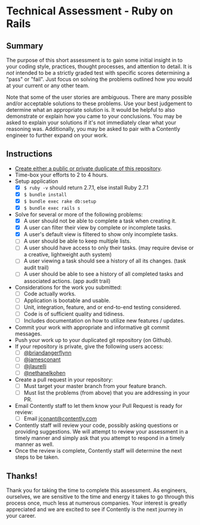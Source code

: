 # Technical Assessment - Ruby on Rails

## Summary

The purpose of this short assessment is to gain some initial insight in to your
coding style, practices, thought processes, and attention to detail. It is
_not_ intended to be a strictly graded test with specific scores determining
a "pass" or "fail". Just focus on solving the problems outlined how you would
at your current or any other team.

Note that some of the user stories are ambiguous. There are many possible and/or
acceptable solutions to these problems. Use your best judgement to determine
what an appropriate solution is. It would be helpful to also demonstrate or
explain how you came to your conclusions. You may be asked to explain your
solutions if it's not immediately clear what your reasoning was. Additionally,
you may be asked to pair with a Contently engineer to further expand on your
work.

## Instructions

- [Create either a public or private duplicate of this repository](https://help.github.com/en/github/creating-cloning-and-archiving-repositories/duplicating-a-repository).
- Time-box your efforts to 2 to 4 hours.
- Setup application
  - [x] `$ ruby -v` should return 2.7.1, else install Ruby 2.7.1
  - [x] `$ bundle install`
  - [x] `$ bundle exec rake db:setup`
  - [x] `$ bundle exec rails s`
- Solve for several or more of the following problems:
  - [x] A user should not be able to complete a task when creating it.
  - [x] A user can filter their view by complete or incomplete tasks.
  - [x] A user's default view is filtered to show only incomplete tasks.
  - [ ] A user should be able to keep multiple lists.
  - [ ] A user should have access to only their tasks. (may require devise or
        a creative, lightweight auth system)
  - [ ] A user viewing a task should see a history of all its changes.
        (task audit trail)
  - [ ] A user should be able to see a history of all completed tasks and
        associated actions. (app audit trail)
- Considerations for the work you submitted:
  - [ ] Code actually works.
  - [ ] Application is bootable and usable.
  - [ ] Unit, integration, feature, and or end-to-end testing considered.
  - [ ] Code is of sufficient quality and tidiness.
  - [ ] Includes documentation on how to utilize new features / updates.
- Commit your work with appropriate and informative git commit messages.
- Push your work up to your duplicated git repository (on Github).
- If your repository is private, give the following users access:
  - [ ] [@briandangerflynn](https://github.com/briandangerflynn)
  - [ ] [@jamesconant](https://github.com/jamesconant/)
  - [ ] [@jlaurelli](https://github.com/jlaurelli)
  - [ ] [@nethanelkohen](https://github.com/nethanelkohen)
- Create a pull request in your repository:
  - [ ] Must target your master branch from your feature branch.
  - [ ] Must list the problems (from above) that you are addressing in your
        PR.
- Email Contently staff to let them know your Pull Request is ready for review:
  - [ ] Email [jconant@contently.com](jconant@contently.com)
- Contently staff will review your code, possibly asking questions or providing
  suggestions. We will attempt to review your assessment in a timely manner
  and simply ask that you attempt to respond in a timely manner as well.
- Once the review is complete, Contently staff will determine the next steps to
  be taken.

## Thanks!

Thank you for taking the time to complete this assessment. As engineers,
ourselves, we are sensitive to the time and energy it takes to go through this
process once, much less at numerous companies. Your interest is greatly
appreciated and we are excited to see if Contently is the next journey in your
career.
